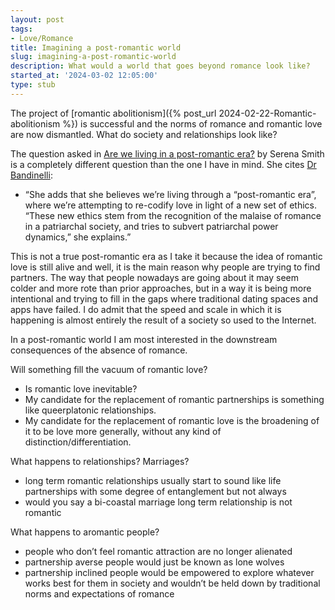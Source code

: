 ```yaml
---
layout: post
tags:
- Love/Romance
title: Imagining a post-romantic world
slug: imagining-a-post-romantic-world
description: What would a world that goes beyond romance look like?
started_at: '2024-03-02 12:05:00'
type: stub
---
```


The project of [romantic abolitionism]({% post_url 2024-02-22-Romantic-abolitionism %}) is successful and the norms of romance and romantic love are now dismantled. What do society and relationships look like?

The question asked in [Are we living in a post-romantic era?](https://www.dazeddigital.com/life-culture/article/58180/1/are-we-living-in-a-post-romantic-era-dating-apps-emotional-labour) by Serena Smith is a completely different question than the one I have in mind. She cites [Dr Bandinelli](https://warwick.ac.uk/fac/arts/scapvc/ccmps/staff/dr_carolina_bandinelli/):
* “She adds that she believes we’re living through a “post-romantic era”, where we’re attempting to re-codify love in light of a new set of ethics. “These new ethics stem from the recognition of the malaise of romance in a patriarchal society, and tries to subvert patriarchal power dynamics,” she explains.”

This is not a true post-romantic era as I take it because the idea of romantic love is still alive and well, it is the main reason why people are trying to find partners. The way that people nowadays are going about it may seem colder and more rote than prior approaches, but in a way it is being more intentional and trying to fill in the gaps where traditional dating spaces and apps have failed. I do admit that the speed and scale in which it is happening is almost entirely the result of a society so used to the Internet.

In a post-romantic world I am most interested in the downstream consequences of the absence of romance.

Will something fill the vacuum of romantic love?
* Is romantic love inevitable?
* My candidate for the replacement of romantic partnerships is something like queerplatonic relationships.
* My candidate for the replacement of romantic love is the broadening of it to be love more generally, without any kind of distinction/differentiation.

What happens to relationships? Marriages?
* long term romantic relationships usually start to sound like life partnerships with some degree of entanglement but not always
* would you say a bi-coastal marriage long term relationship is not romantic

What happens to aromantic people?
* people who don’t feel romantic attraction are no longer alienated
* partnership averse people would just be known as lone wolves 
* partnership inclined people would be empowered to explore whatever works best for them in society and wouldn’t be held down by traditional norms and expectations of romance